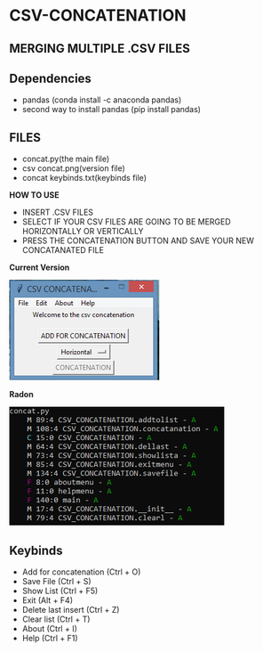 # CSV-CONCATENATION
## MERGING MULTIPLE .CSV FILES

## Dependencies

 <ul>
  <li> pandas (conda install -c anaconda pandas) </li>
  <li> second way to install pandas (pip install pandas) </li>
</ul>

## FILES 

<ul>
 <li> concat.py(the main file) </li>
 <li> csv concat.png(version file) </li>
 <li> concat keybinds.txt(keybinds file) </li>
</ul>

**HOW TO USE**
<ul>
  <li> INSERT .CSV FILES </li>
  <li> SELECT IF YOUR CSV FILES ARE GOING TO BE MERGED HORIZONTALLY OR VERTICALLY </li>
  <li> PRESS THE CONCATENATION BUTTON AND SAVE YOUR NEW CONCATANATED FILE </li>
</ul>

**Current Version**

<p><img src ="csv concat.png" title = "Csv File Concatenation Version"/> </p>

**Radon**
<p><img src = "csv concat radon cc.png" title = "Csv file concatenation radon cc"/> </p>

## Keybinds

<ul>
 <li> Add for concatenation (Ctrl + O) </li>
 <li> Save File (Ctrl + S) </li>
 <li> Show List (Ctrl + F5) </li>
 <li> Exit (Alt + F4) </li>
 <li> Delete last insert (Ctrl + Z) </li>
 <li> Clear list (Ctrl + T) </li>
 <li> About (Ctrl + I) </li>
 <li> Help (Ctrl + F1) </li>
 </ul>
